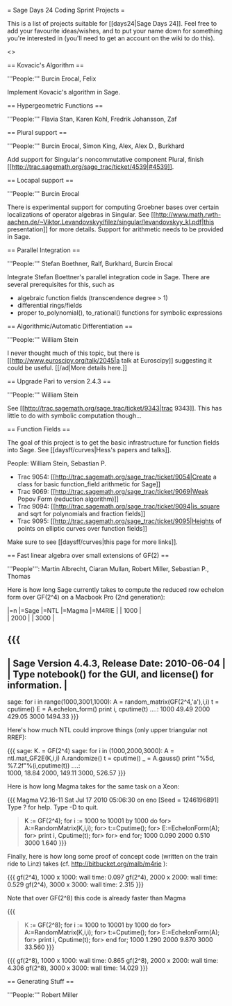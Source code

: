 = Sage Days 24 Coding Sprint Projects =

This is a list of projects suitable for [[days24|Sage Days 24]]. Feel free to add your favourite ideas/wishes, and to put your name down for something you're interested in (you'll need to get an account on the wiki to do this).

<<TableOfContents>>

== Kovacic's Algorithm ==

'''People:''' Burcin Erocal, Felix

Implement Kovacic's algorithm in Sage.

== Hypergeometric Functions ==

'''People:''' Flavia Stan, Karen Kohl, Fredrik Johansson, Zaf

== Plural support ==

'''People:''' Burcin Erocal, Simon King, Alex, Alex D., Burkhard

Add support for Singular's noncommutative component Plural, finish [[http://trac.sagemath.org/sage_trac/ticket/4539|#4539]].

== Locapal support ==

'''People:''' Burcin Erocal

There is experimental support for computing Groebner bases over certain localizations of operator algebras in Singular. See [[http://www.math.rwth-aachen.de/~Viktor.Levandovskyy/filez/singular/levandovskyy_kl.pdf|this presentation]] for more details. Support for arithmetic needs to be provided in Sage.

== Parallel Integration ==

'''People:''' Stefan Boethner, Ralf, Burkhard, Burcin Erocal

Integrate Stefan Boettner's parallel integration code in Sage. There are several prerequisites for this, such as
 * algebraic function fields (transcendence degree > 1)
 * differential rings/fields
 * proper to_polynomial(), to_rational() functions for symbolic expressions

== Algorithmic/Automatic Differentiation ==

'''People:''' William Stein

I never thought much of this topic, but there is [[http://www.euroscipy.org/talk/2045|a talk at Euroscipy]] suggesting it could be useful.    [[/ad|More details here.]]

== Upgrade Pari to version 2.4.3 ==

'''People:''' William Stein

See [[http://trac.sagemath.org/sage_trac/ticket/9343|trac 9343]].  This has little to do with symbolic computation though...

== Function Fields ==

The goal of this project is to get the basic infrastructure for function fields into Sage.   See [[daysff/curves|Hess's papers and talks]].

People: William Stein, Sebastian P.

 * Trac 9054: [[http://trac.sagemath.org/sage_trac/ticket/9054|Create a class for basic function_field arithmetic for Sage]]
 * Trac 9069: [[http://trac.sagemath.org/sage_trac/ticket/9069|Weak Popov Form (reduction algorithm)]]
 * Trac 9094: [[http://trac.sagemath.org/sage_trac/ticket/9094|is_square and sqrt for polynomials and fraction fields]]
 * Trac 9095: [[http://trac.sagemath.org/sage_trac/ticket/9095|Heights of points on elliptic curves over function fields]]
 
Make sure to see [[daysff/curves|this page for more links]].

== Fast linear algebra over small extensions of GF(2) ==

'''People''': Martin Albrecht, Ciaran Mullan, Robert Miller, Sebastian P., Thomas

Here is how long Sage currently takes to compute the reduced row echelon form over GF(2^4) on a Macbook Pro (2nd generation):

|=n    |=Sage    |=NTL    |=Magma    |=M4RIE    |
| 1000 |         
| 2000 |
| 3000 | 

{{{
----------------------------------------------------------------------
| Sage Version 4.4.3, Release Date: 2010-06-04                       |
| Type notebook() for the GUI, and license() for information.        |
----------------------------------------------------------------------
sage: for i in range(1000,3001,1000):
    A = random_matrix(GF(2^4,'a'),i,i)
    t = cputime()
    E = A.echelon_form()
    print i, cputime(t)
....:
1000 49.49
2000 429.05
3000 1494.33
}}}

Here's how much NTL could improve things (only upper triangular not RREF):

{{{
sage: K.<a> = GF(2^4)
sage: for i in (1000,2000,3000):
    A = ntl.mat_GF2E(K,i,i)
    A.randomize()
    t = cputime()
    _ = A.gauss()
    print "%5d, %7.2f"%(i,cputime(t))
....:     
 1000,   18.84
 2000,  149.11
 3000,  526.57
}}}

Here is how long Magma takes for the same task on a Xeon:

{{{
Magma V2.16-11    Sat Jul 17 2010 05:06:30 on eno      [Seed = 1246196891]
Type ? for help.  Type <Ctrl>-D to quit.
> K<a> := GF(2^4);
> for i := 1000 to 10001 by 1000 do
for> A:=RandomMatrix(K,i,i);
for> t:=Cputime();
for> E:=EchelonForm(A);
for> print i, Cputime(t);
for>
for> end for;
1000 0.090
2000 0.510
3000 1.640
}}}

Finally, here is how long some proof of concept code (written on the train ride to Linz) takes (cf. http://bitbucket.org/malb/m4rie ):

{{{
gf(2^4), 1000 x 1000: wall time: 0.097
gf(2^4), 2000 x 2000: wall time: 0.529
gf(2^4), 3000 x 3000: wall time: 2.315
}}}

Note that over GF(2^8) this code is already faster than Magma

{{{
> K<a> := GF(2^8);
> for i := 1000 to 10001 by 1000 do
for> A:=RandomMatrix(K,i,i);
for> t:=Cputime();
for> E:=EchelonForm(A);
for> print i, Cputime(t);
for> end for;
1000 1.290
2000 9.870
3000 33.560
}}}

{{{
gf(2^8), 1000 x 1000: wall time: 0.865
gf(2^8), 2000 x 2000: wall time: 4.306
gf(2^8), 3000 x 3000: wall time: 14.029
}}}

== Generating Stuff ==

'''People:''' Robert Miller

